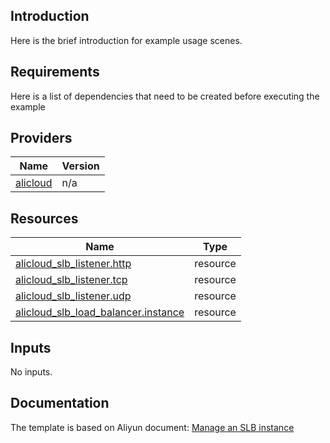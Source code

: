 <!-- BEGIN_TF_DOCS -->

## Introduction

Here is the brief introduction for example usage scenes.

## Requirements

Here is a list of dependencies that need to be created before executing the example

## Providers

| Name | Version |
|------|---------|
| <a name="provider_alicloud"></a> [alicloud](#provider\_alicloud) | n/a |

## Resources

| Name | Type |
|------|------|
| [alicloud_slb_listener.http](https://registry.terraform.io/providers/aliyun/alicloud/latest/docs/resources/slb_listener) | resource |
| [alicloud_slb_listener.tcp](https://registry.terraform.io/providers/aliyun/alicloud/latest/docs/resources/slb_listener) | resource |
| [alicloud_slb_listener.udp](https://registry.terraform.io/providers/aliyun/alicloud/latest/docs/resources/slb_listener) | resource |
| [alicloud_slb_load_balancer.instance](https://registry.terraform.io/providers/aliyun/alicloud/latest/docs/resources/slb_load_balancer) | resource |

## Inputs

No inputs.

## Documentation
<!-- docs-link -->

The template is based on Aliyun document: [Manage an SLB instance](http://help.aliyun.com/document_detail/111634.html)

<!-- docs-link -->
<!-- END_TF_DOCS -->    